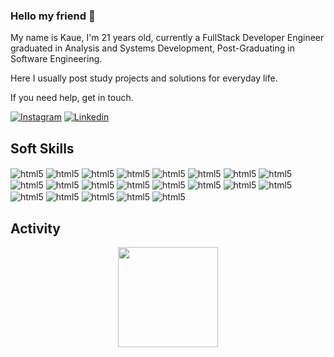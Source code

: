 ### Hello my friend 👋

My name is Kaue, I'm 21 years old, currently a FullStack Developer Engineer graduated in Analysis and Systems Development, Post-Graduating in Software Engineering.

Here I usually post study projects and solutions for everyday life.

If you need help, get in touch.

[![Instagram](https://img.shields.io/badge/Instagram-E4405F?style=for-the-badge&logo=instagram&logoColor=white
)](https://www.instagram.com/sh4rk__/)
[![Linkedin](https://img.shields.io/badge/LinkedIn-0077B5?style=for-the-badge&logo=linkedin&logoColor=white
)](https://www.linkedin.com/in/kauecampos-/)

## Soft Skills

 <img align="center" alt="html5"
    src="https://img.shields.io/badge/javascript-%2320232a.svg?style=for-the-badge&logo=javascript&logoColor=%2361DAFB"/>
    <img align="center" alt="html5"
    src="https://img.shields.io/badge/nodejs-%2320232a.svg?style=for-the-badge&logo=nodejs&logoColor=%2361DAFB"/>
    <img align="center" alt="html5"
    src="https://img.shields.io/badge/typescript-%2320232a.svg?style=for-the-badge&logo=typescript&logoColor=%2361DAFB"/>
    <img align="center" alt="html5"
    src="https://img.shields.io/badge/go-%2320232a.svg?style=for-the-badge&logo=go&logoColor=%2361DAFB"/>
    <img align="center" alt="html5"
    src="https://img.shields.io/badge/flutter-%2320232a.svg?style=for-the-badge&logo=flutter&logoColor=%2361DAFB"/>
    <img align="center" alt="html5"
    src="https://img.shields.io/badge/dart-%2320232a.svg?style=for-the-badge&logo=dart&logoColor=%2361DAFB"/>
   <img align="center" alt="html5"
    src="https://img.shields.io/badge/aws-%2320232a.svg?style=for-the-badge&logo=aws&logoColor=%2361DAFB"/>
     <img align="center" alt="html5"
    src="https://img.shields.io/badge/jwt-%2320232a.svg?style=for-the-badge&logo=jwt&logoColor=%2361DAFB"/>
    <img align="center" alt="html5"
    src="https://img.shields.io/badge/nextjs-%2320232a.svg?style=for-the-badge&logo=nextjs&logoColor=%2361DAFB"/>
    <img align="center" alt="html5"
    src="https://img.shields.io/badge/react-%2320232a.svg?style=for-the-badge&logo=react&logoColor=%2361DAFB"/>
    <img align="center" alt="html5"
    src="https://img.shields.io/badge/redux-%2320232a.svg?style=for-the-badge&logo=redux&logoColor=%2361DAFB"/>
    <img align="center" alt="html5"
    src="https://img.shields.io/badge/html5-%2320232a.svg?style=for-the-badge&logo=html5&logoColor=%2361DAFB"/>
    <img align="center" alt="html5"
    src="https://img.shields.io/badge/css3-%2320232a.svg?style=for-the-badge&logo=css3&logoColor=%2361DAFB"/>
    <img align="center" alt="html5"
    src="https://img.shields.io/badge/git-%2320232a.svg?style=for-the-badge&logo=git&logoColor=%2361DAFB"/>
    <img align="center" alt="html5"
    src="https://img.shields.io/badge/github-%2320232a.svg?style=for-the-badge&logo=github&logoColor=%2361DAFB"/>
    <img align="center" alt="html5"
    src="https://img.shields.io/badge/python-%2320232a.svg?style=for-the-badge&logo=python&logoColor=%2361DAFB"/>
    <img align="center" alt="html5"
    src="https://img.shields.io/badge/postgresql-%2320232a.svg?style=for-the-badge&logo=postgresql&logoColor=%2361DAFB"/>
    <img align="center" alt="html5"
    src="https://img.shields.io/badge/mongodb-%2320232a.svg?style=for-the-badge&logo=mongodb&logoColor=%2361DAFB"/>
    <img align="center" alt="html5"
    src="https://img.shields.io/badge/nodejs-%2320232a.svg?style=for-the-badge&logo=nodejs&logoColor=%2361DAFB"/>
    <img align="center" alt="html5"
    src="https://img.shields.io/badge/express-%2320232a.svg?style=for-the-badge&logo=express&logoColor=%2361DAFB"/>
    <img align="center" alt="html5"
    src="https://img.shields.io/badge/sql-%2320232a.svg?style=for-the-badge&logo=sql&logoColor=%2361DAFB"/>

## Activity

<div align="center">
  <a href="https://github.com/sh4rkzy">
  <img height="160em" src="https://github-readme-stats.vercel.app/api?username=sh4rkzy&show_icons=true&theme=tokyonight&include_all_commits=true&count_private=true"/>
</div>
</div><br/>
